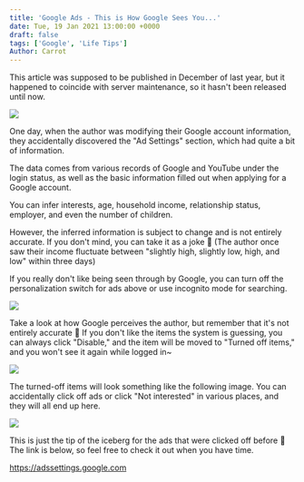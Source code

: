 ```yaml
---
title: 'Google Ads - This is How Google Sees You...'
date: Tue, 19 Jan 2021 13:00:00 +0000
draft: false
tags: ['Google', 'Life Tips']
Author: Carrot
---
```

This article was supposed to be published in December of last year, but it happened to coincide with server maintenance, so it hasn't been released until now.

![](https://static-a1.steveyi.net/media/blog/2021011914191084.png)

One day, when the author was modifying their Google account information, they accidentally discovered the "Ad Settings" section, which had quite a bit of information.

The data comes from various records of Google and YouTube under the login status, as well as the basic information filled out when applying for a Google account.

You can infer interests, age, household income, relationship status, employer, and even the number of children.

However, the inferred information is subject to change and is not entirely accurate. If you don't mind, you can take it as a joke 🤣
(The author once saw their income fluctuate between "slightly high, slightly low, high, and low" within three days)

If you really don't like being seen through by Google, you can turn off the personalization switch for ads above or use incognito mode for searching.

![](https://static-a1.steveyi.net/media/blog/2021011914215023.png)

Take a look at how Google perceives the author, but remember that it's not entirely accurate 🤣
If you don't like the items the system is guessing, you can always click "Disable," and the item will be moved to "Turned off items," and you won't see it again while logged in~

![](https://static-a1.steveyi.net/media/blog/2021011914231714.png)

The turned-off items will look something like the following image. You can accidentally click off ads or click "Not interested" in various places, and they will all end up here.

![](https://static-a1.steveyi.net/media/blog/2021011914235943.png)

This is just the tip of the iceberg for the ads that were clicked off before 🤣
The link is below, so feel free to check it out when you have time.

https://adssettings.google.com